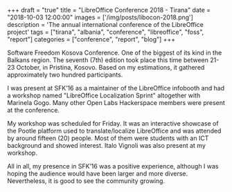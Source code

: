 +++
draft = "true"
title = "LibreOffice Conference 2018 - Tirana"
date = "2018-10-03 12:00:00"
images = ['/img/posts/libocon-2018.png']
description = 'The annual international conference of the LibreOffice project'
tags = ["tirana", "albania", "conference", "libreoffice", "foss", "report"]
categories = ["conference", "report", "blog"]
+++

Software Freedom Kosova Conference. One of the biggest of its kind in the Balkans region. The seventh (7th) edition took place this time between 21-23 October, in Pristina, Kosovo. Based on my estimations, it gathered approximately two hundred participants.

I was present at SFK’16 as a maintainer of the LibreOffice infobooth and had a workshop named "LibreOffice Localization Sprint" altogether with Marinela Gogo. Many other Open Labs Hackerspace members were present at the conference.

My workshop was scheduled for Friday. It was an interactive showcase of the Pootle platform used to translate/localize LibreOffice and was attended by around fifteen (20) people. Most of them were students with an ICT background and showed interest. Italo Vignoli was also present at my workshop.

All in all, my presence in SFK’16 was a positive experience, although I was hoping the audience would have been larger and more diverse. Nevertheless, it is good to see the community growing.
